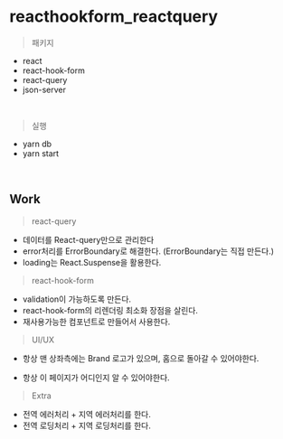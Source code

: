 # reacthookform_reactquery

> 패키지

-   react
-   react-hook-form
-   react-query
-   json-server

<br/>

> 실행

-   yarn db
-   yarn start

<br/>

## Work

> react-query

-   데이터를 React-query만으로 관리한다
-   error처리를 ErrorBoundary로 해결한다. (ErrorBoundary는 직접 만든다.)
-   loading는 React.Suspense을 활용한다.

> react-hook-form

-   validation이 가능하도록 만든다.
-   react-hook-form의 리렌더링 최소화 장점을 살린다.
-   재사용가능한 컴포넌트로 만들어서 사용한다.

> UI/UX

-   항상 맨 상좌측에는 Brand 로고가 있으며, 홈으로 돌아갈 수 있어야한다.

-   항상 이 페이지가 어디인지 알 수 있어야한다.

> Extra

-   전역 에러처리 + 지역 에러처리를 한다.
-   전역 로딩처리 + 지역 로딩처리를 한다.
